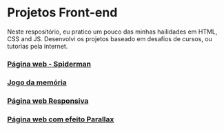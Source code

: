 # Projetos Front-end

Neste respositório, eu pratico um pouco das minhas hailidades em HTML, CSS and JS.
Desenvolvi os projetos baseado em desafios de cursos, ou tutorias pela internet.

### <a href="https://github.com/AngeloVSO/front-end/tree/main/SpiderMan"> Página web - Spiderman </a>

### <a href="https://github.com/AngeloVSO/front-end/tree/main/Jogo%20da%20memoria"> Jogo da memória </a>

### <a href="https://github.com/AngeloVSO/front-end/tree/main/Responsive%20page"> Página web Responsiva </a>

### <a href="https://github.com/AngeloVSO/front-end/tree/main/paralax"> Página web com efeito Parallax </a>
